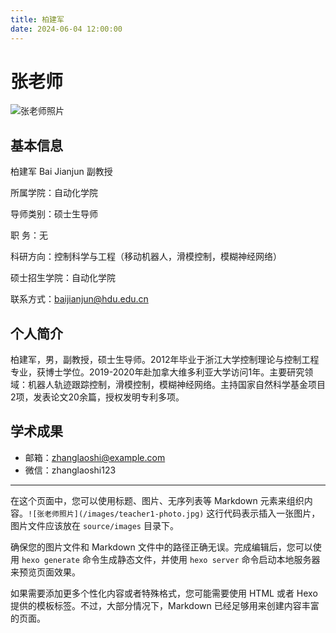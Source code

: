 ```yaml
---
title: 柏建军
date: 2024-06-04 12:00:00
---
```


# 张老师

![张老师照片](/images/teacher1-photo.jpg)

## 基本信息

柏建军  Bai Jianjun 副教授

所属学院：自动化学院

导师类别：硕士生导师

职    务：无

科研方向：控制科学与工程（移动机器人，滑模控制，模糊神经网络）

硕士招生学院：自动化学院

联系方式：baijianjun@hdu.edu.cn



## 个人简介

柏建军，男，副教授，硕士生导师。2012年毕业于浙江大学控制理论与控制工程专业，获博士学位。2019-2020年赴加拿大维多利亚大学访问1年。主要研究领域：机器人轨迹跟踪控制，滑模控制，模糊神经网络。主持国家自然科学基金项目2项，发表论文20余篇，授权发明专利多项。
## 学术成果

- 邮箱：zhanglaoshi@example.com
- 微信：zhanglaoshi123

---

在这个页面中，您可以使用标题、图片、无序列表等 Markdown 元素来组织内容。`![张老师照片](/images/teacher1-photo.jpg)` 这行代码表示插入一张图片，图片文件应该放在 `source/images` 目录下。

确保您的图片文件和 Markdown 文件中的路径正确无误。完成编辑后，您可以使用 `hexo generate` 命令生成静态文件，并使用 `hexo server` 命令启动本地服务器来预览页面效果。

如果需要添加更多个性化内容或者特殊格式，您可能需要使用 HTML 或者 Hexo 提供的模板标签。不过，大部分情况下，Markdown 已经足够用来创建内容丰富的页面。
